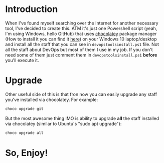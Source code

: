 # Introduction
When I've found myself searching over the Internet for another necessary tool, I've decided to create this.
ATM it's just one Powershell script (yeah, I'm using Windows, hello GitHub) that uses [chocolatey](https://chocolatey.org/) package manager (How to install it you can find it [here](https://chocolatey.org/install#install-with-powershellexe)) on your Windows 10 laptop/desktop and install all the staff that you can see in `devopstoolsinstall.ps1` file. Not all the staff about DevOps but most of them I use in my job. If you don't need some of them just comment them in `devopstoolsinstall.ps1` **before** you'll execute it.
# Upgrade
Other useful side of this is that fron now you can easily upgrade any staff you've installed via chocolatey. For example:

```powershell
choco upgrade git
```

But the most awesome thing IMO is ability to upgrade **all** the staff installed via chocolatey (similar to Ubuntu's "sudo apt upgrade"):

```powershell
choco upgrade all
```
# So, Enjoy!

